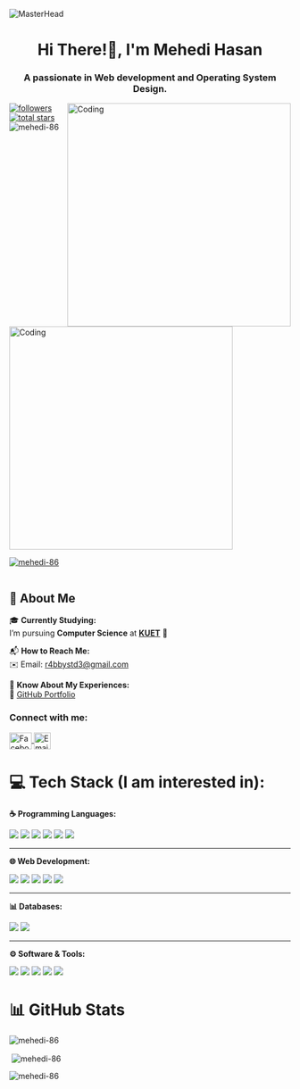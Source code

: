 ![MasterHead](https://mir-s3-cdn-cf.behance.net/project_modules/fs/54b6c068097599.5b50bca476b9b.gif)

<h1 align="center">Hi There!👋, I'm Mehedi Hasan</h1>
<h3 align="center">A passionate in Web development and Operating System Design.</h3>
<img align="right" alt="Coding" width="400" src="https://cdn.dribbble.com/users/1162077/screenshots/3848914/programmer.gif">

<p align="left">
    <a href="https://github.com/mehedi-86?tab=followers">
        <img alt="followers" title="Follow me on Github" src="https://custom-icon-badges.demolab.com/github/followers/mehedi-86?color=236ad3&labelColor=1155ba&style=for-the-badge&logo=person-add&label=Followers&logoColor=white"/>
    </a>
    <a href="https://github.com/mehedi-86?tab=repositories&sort=stargazers">
        <img alt="total stars" title="Total stars on GitHub" src="https://custom-icon-badges.demolab.com/github/stars/mehedi-86?color=55960c&style=for-the-badge&labelColor=488207&logo=star"/>
    </a>
    <img src="https://komarev.com/ghpvc/?username=mehedi-86&label=Profile%20views&color=0e75b6&style=for-the-badge" alt="mehedi-86" />
</p>

<img align="center" alt="Coding" width="400" src="https://user-images.githubusercontent.com/37551474/113611467-3a567d80-9657-11eb-862b-b07b4f105c6f.gif">

<p align="left"> <a href="https://github.com/ryo-ma/github-profile-trophy"><img src="https://github-profile-trophy.vercel.app/?username=mehedi-86" alt="mehedi-86" /></a> </p>

<p align="left"> <a href="https://twitter.com/" target="blank"><img src="https://img.shields.io/twitter/follow/?logo=twitter&style=for-the-badge" alt="" /></a> </p>

## 🌟 About Me

🎓 **Currently Studying:**  
I’m pursuing **Computer Science** at [**KUET**](https://www.kuet.ac.bd/) 🏫  

📬 **How to Reach Me:**  
✉️ Email: [r4bbystd3@gmail.com](mailto:r4bbystd3@gmail.com)  

💼 **Know About My Experiences:**  
🔗 [GitHub Portfolio](https://github.com/Mehedi-86/Mehedi-86)  


<h3 align="left">Connect with me:</h3>
<p align="left">
    <a href="https://www.facebook.com/share/1A9zUqBkVa/" target="_blank">
        <img align="center" src="https://raw.githubusercontent.com/rahuldkjain/github-profile-readme-generator/master/src/images/icons/Social/facebook.svg" 
        alt="Facebook" height="30" width="40" />
    </a>
    <a href="mailto:rabby2107086@stud.kuet.ac.bd">
        <img align="center" src="https://img.shields.io/badge/Email-D14836?logo=gmail&logoColor=white" 
        alt="Email Me" height="30" style="vertical-align: middle;" />
    </a>
</p>

# 💻 Tech Stack (I am interested in):

**☕ Programming Languages:**  
<p align="left">
    <img src="https://img.shields.io/badge/c-%2300599C.svg?style=for-the-badge&logo=c&logoColor=white"/>
    <img src="https://img.shields.io/badge/c++-%2300599C.svg?style=for-the-badge&logo=c%2B%2B&logoColor=white"/>
    <img src="https://img.shields.io/badge/java-%23ED8B00.svg?style=for-the-badge&logo=openjdk&logoColor=white"/>
    <img src="https://img.shields.io/badge/javascript-%23323330.svg?style=for-the-badge&logo=javascript&logoColor=%23F7DF1E"/>
    <img src="https://img.shields.io/badge/php-%23777BB4.svg?style=for-the-badge&logo=php&logoColor=white"/>
    <img src="https://img.shields.io/badge/assembly%20script-%23000000.svg?style=for-the-badge&logo=assemblyscript&logoColor=white"/>
</p>

---

**🌐 Web Development:**  
<p align="left">
    <img src="https://img.shields.io/badge/html5-%23E34F26.svg?style=for-the-badge&logo=html5&logoColor=white"/>
    <img src="https://img.shields.io/badge/css3-%231572B6.svg?style=for-the-badge&logo=css3&logoColor=white"/>
    <img src="https://img.shields.io/badge/javascript-%23323330.svg?style=for-the-badge&logo=javascript&logoColor=%23F7DF1E"/>
    <img src="https://img.shields.io/badge/laravel-%23FF2D20.svg?style=for-the-badge&logo=laravel&logoColor=white"/>
    <img src="https://img.shields.io/badge/apache-%23D42029.svg?style=for-the-badge&logo=apache&logoColor=white"/>
</p>

---

**📊 Databases:**  
<p align="left">
    <img src="https://img.shields.io/badge/mysql-4479A1.svg?style=for-the-badge&logo=mysql&logoColor=white"/>
    <img src="https://img.shields.io/badge/sqlite-%2307405e.svg?style=for-the-badge&logo=sqlite&logoColor=white"/>
</p>

---

**⚙️ Software & Tools:**  
<p align="left">
    <img src="https://img.shields.io/badge/git-%23F05033.svg?style=for-the-badge&logo=git&logoColor=white"/>
    <img src="https://img.shields.io/badge/github-%23121011.svg?style=for-the-badge&logo=github&logoColor=white"/>
    <img src="https://img.shields.io/badge/-Arduino-00979D?style=for-the-badge&logo=Arduino&logoColor=white"/>
    <img src="https://img.shields.io/badge/javafx-%23FF0000.svg?style=for-the-badge&logo=javafx&logoColor=white"/>
    <img src="https://img.shields.io/badge/.NET-5C2D91?style=for-the-badge&logo=.net&logoColor=white"/>
</p>

# 📊 GitHub Stats
<p align="left">
  <img align="center" src="https://github-readme-stats.vercel.app/api/top-langs?username=mehedi-86&show_icons=true&locale=en&layout=compact" alt="mehedi-86" />
</p>

<p>&nbsp;<img align="center" src="https://github-readme-stats.vercel.app/api?username=mehedi-86&show_icons=true&locale=en" alt="mehedi-86" /></p>

<p><img align="center" src="https://github-readme-streak-stats.herokuapp.com/?user=mehedi-86&" alt="mehedi-86" /></p>
